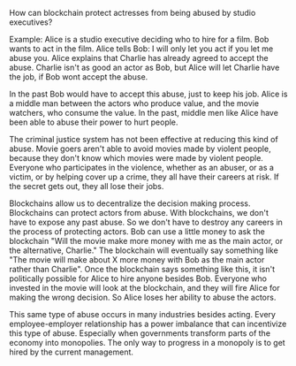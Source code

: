 How can blockchain protect actresses from being abused by studio executives?

Example:
Alice is a studio executive deciding who to hire for a film.
Bob wants to act in the film.
Alice tells Bob: I will only let you act if you let me abuse you.
Alice explains that Charlie has already agreed to accept the abuse.
Charlie isn't as good an actor as Bob, but Alice will let Charlie have the job, if Bob wont accept the abuse.

In the past Bob would have to accept this abuse, just to keep his job.
Alice is a middle man between the actors who produce value, and the movie watchers, who consume the value.
In the past, middle men like Alice have been able to abuse their power to hurt people.

The criminal justice system has not been effective at reducing this kind of abuse.
Movie goers aren't able to avoid movies made by violent people, because they don't know which movies were made by violent people.
Everyone who participates in the violence, whether as an abuser, or as a victim, or by helping cover up a crime, they all have their careers at risk. If the secret gets out, they all lose their jobs.

Blockchains allow us to decentralize the decision making process.
Blockchains can protect actors from abuse.
With blockchains, we don't have to expose any past abuse.
So we don't have to destroy any careers in the process of protecting actors.
Bob can use a little money to ask the blockchain "Will the movie make more money with me as the main actor, or the alternative, Charlie."
The blockchain will eventually say something like "The movie will make about X more money with Bob as the main actor rather than Charlie".
Once the blockchain says something like this, it isn't politically possible for Alice to hire anyone besides Bob.
Everyone who invested in the movie will look at the blockchain, and they will fire Alice for making the wrong decision.
So Alice loses her ability to abuse the actors.


This same type of abuse occurs in many industries besides acting.
Every employee-employer relationship has a power imbalance that can incentivize this type of abuse.
Especially when governments transform parts of the economy into monopolies.
The only way to progress in a monopoly is to get hired by the current management.
